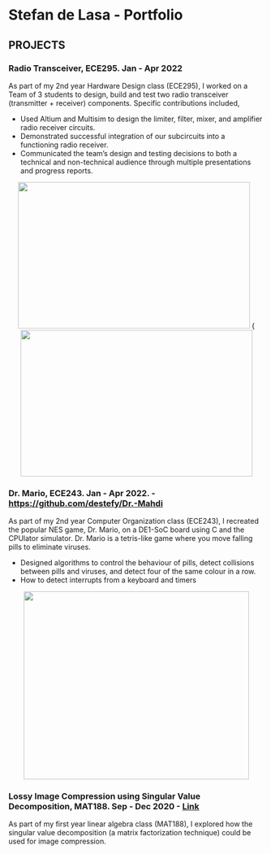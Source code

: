 # Stefan de Lasa - Portfolio

## PROJECTS
### Radio Transceiver, ECE295. Jan - Apr 2022 
As part of my 2nd year Hardware Design class (ECE295), I worked on a Team of 3 students to design, build and test two radio transceiver (transmitter + receiver) components. Specific contributions included,

- Used Altium and Multisim to design the limiter, filter, mixer, and amplifier radio receiver circuits.
- Demonstrated successful integration of our subcircuits into a functioning radio receiver.
- Communicated the team’s design and testing decisions to both a technical and non-technical audience through multiple presentations and progress reports.

<p align="center">
<img src="https://user-images.githubusercontent.com/96326431/189790958-b503a821-d3ad-4d4a-8e94-7d64e3628d42.jpg" width="457" height="288" /> {<img src="https://user-images.githubusercontent.com/96326431/189790953-57688363-f331-47d0-ac92-7651c610a7ee.jpg" width="457" height="288" />
</p>

### Dr. Mario, ECE243. Jan - Apr 2022. - https://github.com/destefy/Dr.-Mahdi
As part of my 2nd year Computer Organization class (ECE243), I recreated the popular NES game, Dr. Mario, on a DE1-SoC board using C and the CPUlator simulator. Dr. Mario is a tetris-like game where you move falling pills to eliminate viruses.

- Designed algorithms to control the behaviour of pills, detect collisions between pills and viruses, and detect four of the same colour in a row.
- How to detect interrupts from a keyboard and timers

<p align="center">
<img src="https://user-images.githubusercontent.com/96326431/189794306-5b310984-3020-41c9-9ac5-522112176fda.png" width="444" height="370" align="center" /> 
</p>

### Lossy Image Compression using Singular Value Decomposition, MAT188. Sep - Dec 2020 - [Link](https://docs.google.com/document/d/1v0BLIv7QCa_5vH29sBMTlUehxuQzOXBKs0ePxEL4RJs/edit?usp=sharing)
As part of my first year linear algebra class (MAT188), I explored how the singular value decomposition (a matrix factorization technique) could be used for image compression. 
 
